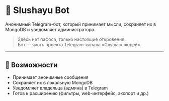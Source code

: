 # 🧠 Slushayu Bot

Анонимный Telegram-бот, который принимает мысли, сохраняет их в MongoDB и уведомляет администратора.

> Здесь нет пафоса, только настоящие откровения.  
> Бот — часть проекта Telegram-канала «Слушаю людей».

---

## 🚀 Возможности

- Принимает анонимные сообщения
- Сохраняет их в локальную MongoDB
- Уведомляет владельца (админа) в Telegram
- Готов к расширению (фильтры, web-интерфейс, экспорт и др.)